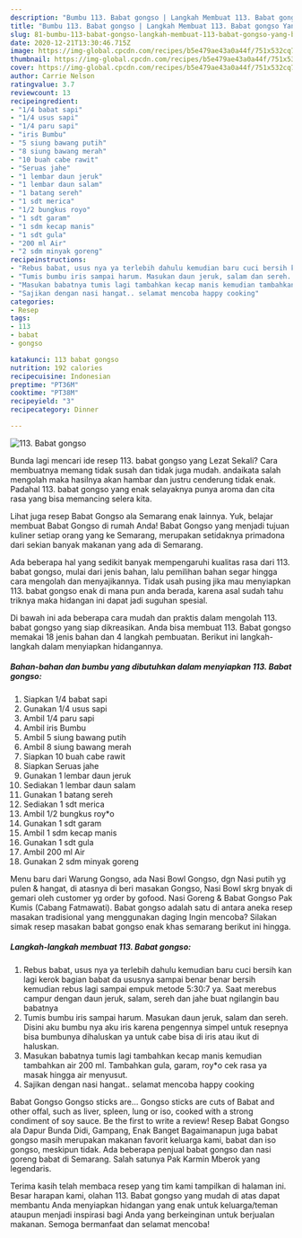 ```yaml
---
description: "Bumbu 113. Babat gongso | Langkah Membuat 113. Babat gongso Yang Bisa Manjain Lidah"
title: "Bumbu 113. Babat gongso | Langkah Membuat 113. Babat gongso Yang Bisa Manjain Lidah"
slug: 81-bumbu-113-babat-gongso-langkah-membuat-113-babat-gongso-yang-bisa-manjain-lidah
date: 2020-12-21T13:30:46.715Z
image: https://img-global.cpcdn.com/recipes/b5e479ae43a0a44f/751x532cq70/113-babat-gongso-foto-resep-utama.jpg
thumbnail: https://img-global.cpcdn.com/recipes/b5e479ae43a0a44f/751x532cq70/113-babat-gongso-foto-resep-utama.jpg
cover: https://img-global.cpcdn.com/recipes/b5e479ae43a0a44f/751x532cq70/113-babat-gongso-foto-resep-utama.jpg
author: Carrie Nelson
ratingvalue: 3.7
reviewcount: 13
recipeingredient:
- "1/4 babat sapi"
- "1/4 usus sapi"
- "1/4 paru sapi"
- "iris Bumbu"
- "5 siung bawang putih"
- "8 siung bawang merah"
- "10 buah cabe rawit"
- "Seruas jahe"
- "1 lembar daun jeruk"
- "1 lembar daun salam"
- "1 batang sereh"
- "1 sdt merica"
- "1/2 bungkus royo"
- "1 sdt garam"
- "1 sdm kecap manis"
- "1 sdt gula"
- "200 ml Air"
- "2 sdm minyak goreng"
recipeinstructions:
- "Rebus babat, usus nya ya terlebih dahulu kemudian baru cuci bersih kan lagi kerok bagian babat da ususnya sampai benar benar bersih kemudian rebus lagi sampai empuk metode 5:30:7 ya. Saat merebus campur dengan daun jeruk, salam, sereh dan jahe buat ngilangin bau babatnya"
- "Tumis bumbu iris sampai harum. Masukan daun jeruk, salam dan sereh. Disini aku bumbu nya aku iris karena pengennya simpel untuk resepnya bisa bumbunya dihaluskan ya untuk cabe bisa di iris atau ikut di haluskan."
- "Masukan babatnya tumis lagi tambahkan kecap manis kemudian tambahkan air 200 ml. Tambahkan gula, garam, roy*o cek rasa ya masak hingga air menyusut."
- "Sajikan dengan nasi hangat.. selamat mencoba happy cooking"
categories:
- Resep
tags:
- 113
- babat
- gongso

katakunci: 113 babat gongso 
nutrition: 192 calories
recipecuisine: Indonesian
preptime: "PT36M"
cooktime: "PT38M"
recipeyield: "3"
recipecategory: Dinner

---
```



![113. Babat gongso](https://img-global.cpcdn.com/recipes/b5e479ae43a0a44f/751x532cq70/113-babat-gongso-foto-resep-utama.jpg)

Bunda lagi mencari ide resep 113. babat gongso yang Lezat Sekali? Cara membuatnya memang tidak susah dan tidak juga mudah. andaikata salah mengolah maka hasilnya akan hambar dan justru cenderung tidak enak. Padahal 113. babat gongso yang enak selayaknya punya aroma dan cita rasa yang bisa memancing selera kita.

Lihat juga resep Babat Gongso ala Semarang enak lainnya. Yuk, belajar membuat Babat Gongso di rumah Anda! Babat Gongso yang menjadi tujuan kuliner setiap orang yang ke Semarang, merupakan setidaknya primadona dari sekian banyak makanan yang ada di Semarang.

Ada beberapa hal yang sedikit banyak mempengaruhi kualitas rasa dari 113. babat gongso, mulai dari jenis bahan, lalu pemilihan bahan segar hingga cara mengolah dan menyajikannya. Tidak usah pusing jika mau menyiapkan 113. babat gongso enak di mana pun anda berada, karena asal sudah tahu triknya maka hidangan ini dapat jadi suguhan spesial.


Di bawah ini ada beberapa cara mudah dan praktis dalam mengolah 113. babat gongso yang siap dikreasikan. Anda bisa membuat 113. Babat gongso memakai 18 jenis bahan dan 4 langkah pembuatan. Berikut ini langkah-langkah dalam menyiapkan hidangannya.

<!--inarticleads1-->

##### Bahan-bahan dan bumbu yang dibutuhkan dalam menyiapkan 113. Babat gongso:

1. Siapkan 1/4 babat sapi
1. Gunakan 1/4 usus sapi
1. Ambil 1/4 paru sapi
1. Ambil iris Bumbu
1. Ambil 5 siung bawang putih
1. Ambil 8 siung bawang merah
1. Siapkan 10 buah cabe rawit
1. Siapkan Seruas jahe
1. Gunakan 1 lembar daun jeruk
1. Sediakan 1 lembar daun salam
1. Gunakan 1 batang sereh
1. Sediakan 1 sdt merica
1. Ambil 1/2 bungkus roy*o
1. Gunakan 1 sdt garam
1. Ambil 1 sdm kecap manis
1. Gunakan 1 sdt gula
1. Ambil 200 ml Air
1. Gunakan 2 sdm minyak goreng


Menu baru dari Warung Gongso, ada Nasi Bowl Gongso, dgn Nasi putih yg pulen &amp; hangat, di atasnya di beri masakan Gongso, Nasi Bowl skrg bnyak di gemari oleh customer yg order by gofood. Nasi Goreng &amp; Babat Gongso Pak Kumis (Cabang Fatmawati). Babat gongso adalah satu di antara aneka resep masakan tradisional yang menggunakan daging Ingin mencoba? Silakan simak resep masakan babat gongso enak khas semarang berikut ini hingga. 

<!--inarticleads2-->

##### Langkah-langkah membuat 113. Babat gongso:

1. Rebus babat, usus nya ya terlebih dahulu kemudian baru cuci bersih kan lagi kerok bagian babat da ususnya sampai benar benar bersih kemudian rebus lagi sampai empuk metode 5:30:7 ya. Saat merebus campur dengan daun jeruk, salam, sereh dan jahe buat ngilangin bau babatnya
1. Tumis bumbu iris sampai harum. Masukan daun jeruk, salam dan sereh. Disini aku bumbu nya aku iris karena pengennya simpel untuk resepnya bisa bumbunya dihaluskan ya untuk cabe bisa di iris atau ikut di haluskan.
1. Masukan babatnya tumis lagi tambahkan kecap manis kemudian tambahkan air 200 ml. Tambahkan gula, garam, roy*o cek rasa ya masak hingga air menyusut.
1. Sajikan dengan nasi hangat.. selamat mencoba happy cooking


Babat Gongso Gongso sticks are… Gongso sticks are cuts of Babat and other offal, such as liver, spleen, lung or iso, cooked with a strong condiment of soy sauce. Be the first to write a review! Resep Babat Gongso ala Dapur Bunda Didi, Gampang, Enak Banget Bagaimanapun juga babat gongso masih merupakan makanan favorit keluarga kami, babat dan iso gongso, meskipun tidak. Ada beberapa penjual babat gongso dan nasi goreng babat di Semarang. Salah satunya Pak Karmin Mberok yang legendaris. 

Terima kasih telah membaca resep yang tim kami tampilkan di halaman ini. Besar harapan kami, olahan 113. Babat gongso yang mudah di atas dapat membantu Anda menyiapkan hidangan yang enak untuk keluarga/teman ataupun menjadi inspirasi bagi Anda yang berkeinginan untuk berjualan makanan. Semoga bermanfaat dan selamat mencoba!
